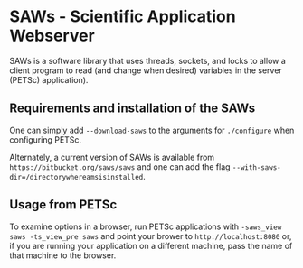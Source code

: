 # SAWs - Scientific Application Webserver

SAWs is a software library that uses threads, sockets, and locks to
allow a client program to read (and change when desired) variables in
the server (PETSc) application).

## Requirements and installation of the SAWs

One can simply add `--download-saws` to the arguments for `./configure` when configuring PETSc.

Alternately, a current version of SAWs is available from `https://bitbucket.org/saws/saws`
and one can add the flag `--with-saws-dir=/directorywhereamsisinstalled`.

## Usage from PETSc

To examine options in a browser, run PETSc applications with
`-saws_view saws -ts_view_pre saws` and point your brower to
`http://localhost:8080` or, if you are running your application on a
different machine, pass the name of that machine to the browser.
